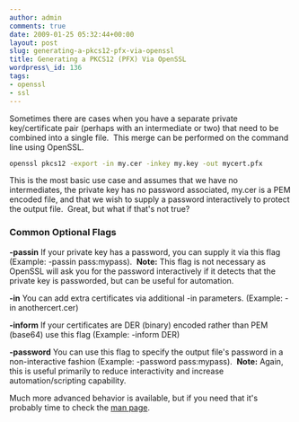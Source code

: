 ```yaml
---
author: admin
comments: true
date: 2009-01-25 05:32:44+00:00
layout: post
slug: generating-a-pkcs12-pfx-via-openssl
title: Generating a PKCS12 (PFX) Via OpenSSL
wordpress\_id: 136
tags:
- openssl
- ssl
---
```


Sometimes there are cases when you have a separate private key/certificate pair (perhaps with an intermediate or two) that need to be combined into a single file.  This merge can be performed on the command line using OpenSSL.

```bash
openssl pkcs12 -export -in my.cer -inkey my.key -out mycert.pfx
```

This is the most basic use case and assumes that we have no intermediates, the private key has no password associated, my.cer is a PEM encoded file, and that we wish to supply a password interactively to protect the output file.  Great, but what if that's not true?


### Common Optional Flags


**-passin** If your private key has a password, you can supply it via this flag (Example: -passin pass:mypass).  **Note:** This flag is not necessary as OpenSSL will ask you for the password interactively if it detects that the private key is passworded, but can be useful for automation.

**-in** You can add extra certificates via additional -in parameters. (Example: -in anothercert.cer)

**-inform** If your certificates are DER (binary) encoded rather than PEM (base64) use this flag (Example: -inform DER)

**-password** You can use this flag to specify the output file's password in a non-interactive fashion (Example: -password pass:mypass).  **Note:** Again, this is useful primarily to reduce interactivity and increase automation/scripting capability.

Much more advanced behavior is available, but if you need that it's probably time to check the [man page](http://www.openssl.org/docs/apps/pkcs12.html#).
